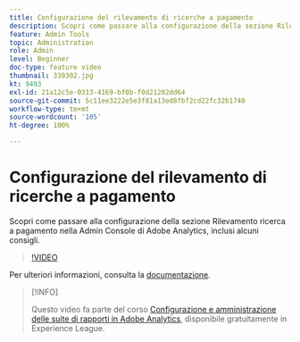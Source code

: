 ```yaml
---
title: Configurazione del rilevamento di ricerche a pagamento
description: Scopri come passare alla configurazione della sezione Rilevamento ricerca a pagamento nella Admin Console di Adobe Analytics, inclusi alcuni consigli.
feature: Admin Tools
topic: Administration
role: Admin
level: Beginner
doc-type: feature video
thumbnail: 339302.jpg
kt: 9493
exl-id: 21a12c5e-0313-4169-bf0b-f0d21202dd64
source-git-commit: 5c11ee3222e5e3f81a13ed8fbf2cd22fc32b1740
workflow-type: tm+mt
source-wordcount: '105'
ht-degree: 100%

---
```


# Configurazione del rilevamento di ricerche a pagamento

Scopri come passare alla configurazione della sezione Rilevamento ricerca a pagamento nella Admin Console di Adobe Analytics, inclusi alcuni consigli.

>[!VIDEO](https://video.tv.adobe.com/v/339302/?quality=12&learn=on)

Per ulteriori informazioni, consulta la [documentazione](https://experienceleague.adobe.com/docs/analytics/admin/admin-tools/paid-search-detection/paid-search-detection.html?lang=it#section_0C2CFA0AF77B47098BE37CB024665D0D).

>[!INFO]
>
> Questo video fa parte del corso [Configurazione e amministrazione delle suite di rapporti in Adobe Analytics](https://experienceleague.adobe.com/?recommended=Analytics-A-1-2021.1.administration&amp;lang=it), disponibile gratuitamente in Experience League.